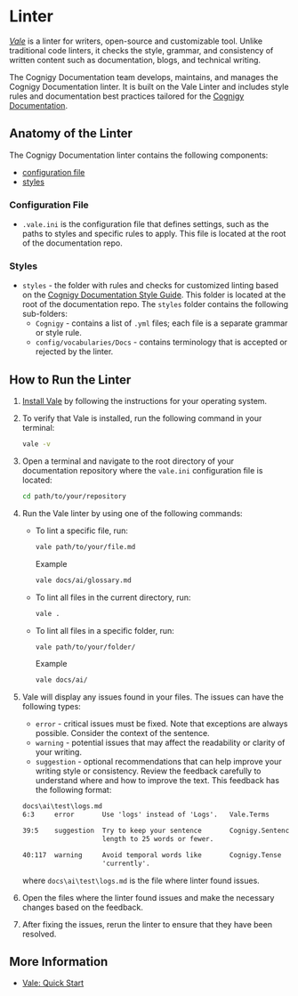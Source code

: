 # Linter

_[Vale](https://vale.sh/)_ is a linter for writers, open-source and customizable tool. Unlike traditional code linters, it checks the style, grammar, and consistency of written content such as documentation, blogs, and technical writing.

The Cognigy Documentation team develops, maintains, and manages the Cognigy Documentation linter.
It is built on the Vale Linter
and includes style rules and documentation best practices tailored for the [Cognigy Documentation](https://docs.cognigy.com/).

## Anatomy of the Linter

The Cognigy Documentation linter contains the following components:

- [configuration file](#configuration-file)
- [styles](#styles)

### Configuration File

- `.vale.ini` is the configuration file that defines settings, such as the paths to styles and specific rules to apply. This file is located at the root of the documentation repo.

### Styles

- `styles` - the folder with rules and checks for customized linting based on the [Cognigy Documentation Style Guide](https://login.microsoftonline.com/4a7853bd-0ffb-40ff-904c-b20996f4be78/oauth2/authorize?client%5Fid=00000003%2D0000%2D0ff1%2Dce00%2D000000000000&response%5Fmode=form%5Fpost&response%5Ftype=code%20id%5Ftoken&resource=00000003%2D0000%2D0ff1%2Dce00%2D000000000000&scope=openid&nonce=D5DEC8FD8384F197062A3C293F6875D6F23A84E9E37ACCCC%2D8DAA84DCBE23DC31D6147A2371797C31A503539F0ADF7AA9F34DA43EF75B7718&redirect%5Furi=https%3A%2F%2Fcognigy%2Dmy%2Esharepoint%2Ecom%2F%5Fforms%2Fdefault%2Easpx&state=OD0w&claims=%7B%22id%5Ftoken%22%3A%7B%22xms%5Fcc%22%3A%7B%22values%22%3A%5B%22CP1%22%5D%7D%7D%7D&wsucxt=1&cobrandid=11bd8083%2D87e0%2D41b5%2Dbb78%2D0bc43c8a8e8a&client%2Drequest%2Did=28ca58a1%2D80de%2D9000%2Df7be%2D6a9b1ecf34cc&sso_reload=true). This folder is located at the root of the documentation repo.
   The `styles` folder contains the following sub-folders:
    - `Cognigy` - contains a list of `.yml` files; each file is a separate grammar or style rule.
    - `config/vocabularies/Docs` - contains terminology that is accepted or rejected by the linter.

## How to Run the Linter

1. [Install Vale](https://vale.sh/docs/vale-cli/installation/) by following the instructions for your operating system. 
2. To verify that Vale is installed, run the following command in your terminal:
   ```bash
   vale -v
   ``` 
3. Open a terminal and navigate to the root directory of your documentation repository where the `vale.ini` configuration file is located:

   ```bash
   cd path/to/your/repository
   ```
4. Run the Vale linter by using one of the following commands:

     - To lint a specific file, run:
     
       ```bash
       vale path/to/your/file.md
       ```
       Example
   
       ```bash
       vale docs/ai/glossary.md
       ```
    
     - To lint all files in the current directory, run:
    
       ```bash
       vale .
       ```
     
     - To lint all files in a specific folder, run:
   
       ```bash
       vale path/to/your/folder/
       ```

       Example
   
       ```bash
       vale docs/ai/
       ```

5. Vale will display any issues found in your files. The issues can have the following types:
    - `error` - critical issues must be fixed. Note that exceptions are always possible. Consider the context of the sentence.
    - `warning` - potential issues that may affect the readability or clarity of your writing.
    - `suggestion` - optional recommendations that can help improve your writing style or consistency.
    Review the feedback carefully to understand where and how to improve the text.
    This feedback has the following format:

    ```txt
    docs\ai\test\logs.md 
    6:3     error       Use 'logs' instead of 'Logs'.   Vale.Terms
    
    39:5    suggestion  Try to keep your sentence       Cognigy.SentenceLenghth
                        length to 25 words or fewer.
    
    40:117  warning     Avoid temporal words like       Cognigy.Tense
                        'currently'.
    ```
    where `docs\ai\test\logs.md` is the file where linter found issues.
6. Open the files where the linter found issues and make the necessary changes based on the feedback.
7. After fixing the issues, rerun the linter to ensure that they have been resolved.

## More Information

- [Vale: Quick Start](https://vale.sh/docs/vale-cli/structure/#quick-start)